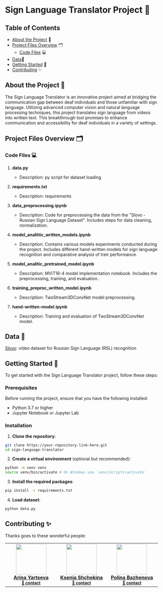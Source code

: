 # Sign Language Translator Project 🤟

## Table of Contents
- [About the Project](#about-the-project) 📖
- [Project Files Overview](#project-files-overview) 🗂️
  - [Code Files](#code-files) 💻
- [Data](#data)💾
- [Getting Started](#getting-started) 🚀
- [Contributing](#contributing) ✨

## About the Project 📖
The Sign Language Translator is an innovative project aimed at bridging the communication gap between deaf individuals and those unfamiliar with sign language. Utilizing advanced computer vision and natural language processing techniques, this project translates sign language from videos into written text. This breakthrough tool promises to enhance communication and accessibility for deaf individuals in a variety of settings.

## Project Files Overview 🗂️

### Code Files 💻

1. **data.py**
   - Description: py script for dataset loading

2. **requirements.txt**
   - Description: requirements

3. **data_preprocessing.ipynb**
   - Description: Code for preprocessing the data from the "Slovo - Russian Sign Language Dataset". Includes steps for data cleaning, normalization.

4. **model_analiitic_written_models.ipynb**
   - Description: Contains various models experiments conducted during the project. Includes different hand-written models for sign language recognition and comparative analysis of treir performance.

5. **model_analitic_pretrained_model.ipynb**
   - Description: MViT16-4 model implementation notebook. Includes the preprocessing, training, and evaluation.

6. **training_preproc_written_model.ipynb**
   - Description: TwoStream3DConvNet model preprocessing.

7. **hand-written-model.ipynb**
   - Description: Training and evaluation of TwoStream3DConvNet model.


## Data 💾
[Slovo](https://www.kaggle.com/datasets/kapitanov/slovo/data): video dataset for Russian Sign Language (RSL) recognition

## Getting Started 🚀

To get started with the Sign Language Translator project, follow these steps:

### Prerequisites
Before running the project, ensure that you have the following installed:
- Python 3.7 or higher
- Jupyter Notebook or Jupyter Lab

### Installation

1. **Clone the repository**:

```bash
git clone https://your-repository-link-here.git
cd sign-language-translator
```

2. **Create a virtual environment** (optional but recommended):

```bash
python -m venv venv
source venv/bin/activate # On Windows use `venv\Scripts\activate`
```


3. **Install the required packages**:

```bash
pip install -r requirements.txt
```


4. **Load dataset**:

```bash
python data.py
```

## Contributing ✨

Thanks goes to these wonderful people:
<!-- ALL-CONTRIBUTORS-LIST:START - Do not remove or modify this section -->
<!-- prettier-ignore-start -->
<!-- markdownlint-disable -->
<table>
  <tr>
   <td align="center" width = "185px"><a href="https://github.com/YarikaAA"><img src="https://avatars.githubusercontent.com/u/54471402?v=4" width="100px;" alt=""/ class="avatar"><br /> <b>Arina Yartseva</b></a><br /> <sub><b><a href="mailto:a.yartseva@innopolis.university" title="mail to Arina">📧 contact</a></b></sub><br /></td>
   <td align="center" width = "170px"><a href="https://github.com/veriFCKation"><img src="https://avatars.githubusercontent.com/u/99489584?v=4" width="100px;" alt=""/><br /><b>Ksenia Shchekina</b></a><br /> <sub><b><a href="mailto:k.shchekina@innopolis.university" title="mail to Ksenia">📧 contact</a></b></sub><br /></td>
   <td align="center" width = "185px"><a href="https://github.com/Poleeknow"><img src="https://avatars.githubusercontent.com/u/106336793?v=4" width="100px;" alt=""/><br /> <b>Polina Bazhenova</b></a><br /> <sub><b><a href="mailto:p.bazhenova@innopolis.university" title="mail to Polina">📧 contact</a></b></sub><br /></td>
</tr>
</table>

<!-- markdownlint-restore -->

<!-- prettier-ignore-end -->

<!-- ALL-CONTRIBUTORS-LIST:END -->
